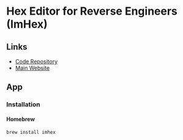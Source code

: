 # Hex Editor for Reverse Engineers (ImHex)

## Links

- [Code Repository](https://github.com/WerWolv/ImHex)
- [Main Website](https://imhex.werwolv.net/)

## App

### Installation

#### Homebrew

```sh
brew install imhex
```
